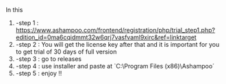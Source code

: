 In this 

1. -step 1 : https://www.ashampoo.com/frontend/registration/php/trial_step1.php?edition_id=0ma6cqidmmt32w6qrj7vasfvaml9xirc&ref=linktarget
2. -step 2 : You will get the license key after that and it is important for you to get trial of 30 days of full version 
3. -step 3 : go to releases
4. -step 4 : use installer and paste at `C:\Program Files (x86)\Ashampoo´
5. -step 5 : enjoy !!

